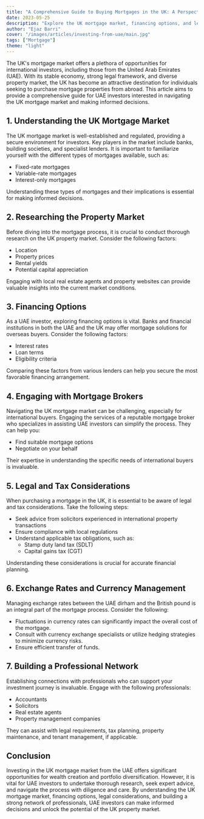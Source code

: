 ```yaml
---
title: "A Comprehensive Guide to Buying Mortgages in the UK: A Perspective for UAE Investors"
date: 2023-05-25
description: "Explore the UK mortgage market, financing options, and legal considerations for successful property investments."
author: "Ejaz Barri"
cover: "/images/articles/investing-from-uae/main.jpg"
tags: ["Mortgage"]
theme: "light"
---
```


The UK's mortgage market offers a plethora of opportunities for international investors, including those from the United Arab Emirates (UAE). With its stable economy, strong legal framework, and diverse property market, the UK has become an attractive destination for individuals seeking to purchase mortgage properties from abroad. This article aims to provide a comprehensive guide for UAE investors interested in navigating the UK mortgage market and making informed decisions.

## 1. Understanding the UK Mortgage Market
The UK mortgage market is well-established and regulated, providing a secure environment for investors. Key players in the market include banks, building societies, and specialist lenders. It is important to familiarize yourself with the different types of mortgages available, such as:
- Fixed-rate mortgages
- Variable-rate mortgages
- Interest-only mortgages

Understanding these types of mortgages and their implications is essential for making informed decisions.

## 2. Researching the Property Market
Before diving into the mortgage process, it is crucial to conduct thorough research on the UK property market. Consider the following factors:
- Location
- Property prices
- Rental yields
- Potential capital appreciation

Engaging with local real estate agents and property websites can provide valuable insights into the current market conditions.

## 3. Financing Options
As a UAE investor, exploring financing options is vital. Banks and financial institutions in both the UAE and the UK may offer mortgage solutions for overseas buyers. Consider the following factors:
- Interest rates
- Loan terms
- Eligibility criteria

Comparing these factors from various lenders can help you secure the most favorable financing arrangement.

## 4. Engaging with Mortgage Brokers
Navigating the UK mortgage market can be challenging, especially for international buyers. Engaging the services of a reputable mortgage broker who specializes in assisting UAE investors can simplify the process. They can help you:
- Find suitable mortgage options
- Negotiate on your behalf

Their expertise in understanding the specific needs of international buyers is invaluable.

## 5. Legal and Tax Considerations
When purchasing a mortgage in the UK, it is essential to be aware of legal and tax considerations. Take the following steps:
- Seek advice from solicitors experienced in international property transactions
- Ensure compliance with local regulations
- Understand applicable tax obligations, such as:
  - Stamp duty land tax (SDLT)
  - Capital gains tax (CGT)

Understanding these considerations is crucial for accurate financial planning.

## 6. Exchange Rates and Currency Management
Managing exchange rates between the UAE dirham and the British pound is an integral part of the mortgage process. Consider the following:
- Fluctuations in currency rates can significantly impact the overall cost of the mortgage.
- Consult with currency exchange specialists or utilize hedging strategies to minimize currency risks.
- Ensure efficient transfer of funds.

## 7. Building a Professional Network
Establishing connections with professionals who can support your investment journey is invaluable. Engage with the following professionals:
- Accountants
- Solicitors
- Real estate agents
- Property management companies

They can assist with legal requirements, tax planning, property maintenance, and tenant management, if applicable.

## Conclusion
Investing in the UK mortgage market from the UAE offers significant opportunities for wealth creation and portfolio diversification. However, it is vital for UAE investors to undertake thorough research, seek expert advice, and navigate the process with diligence and care. By understanding the UK mortgage market, financing options, legal considerations, and building a strong network of professionals, UAE investors can make informed decisions and unlock the potential of the UK property market.
